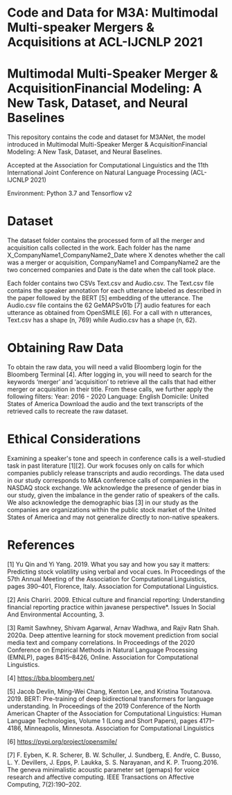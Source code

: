 # Code and Data for M3A: Multimodal Multi-speaker Mergers &amp; Acquisitions at ACL-IJCNLP 2021

# Multimodal Multi-Speaker Merger & AcquisitionFinancial Modeling: A New Task, Dataset, and Neural Baselines

This repository contains the code and dataset for M3ANet, the model introduced in Multimodal Multi-Speaker Merger & AcquisitionFinancial Modeling: A New Task, Dataset, and Neural Baselines.

Accepted at the Association for Computational Linguistics and the 11th International Joint Conference on Natural Language Processing (ACL-IJCNLP 2021)

Environment: Python 3.7 and Tensorflow v2

# Dataset

The dataset folder contains the processed form of all the merger and acquisition calls collected in the work. Each folder has the name X_CompanyName1_CompanyName2_Date where X denotes whether the call was a merger or acquisition, CompanyName1 and CompanyName2 are the two concerned companies and Date is the date when the call took place.

Each folder contains two CSVs Text.csv and Audio.csv. The Text.csv file contains the speaker annotation for each utterance labeled as described in the paper followed by the BERT [5] embedding of the utterance. The Audio.csv file contains the 62 GeMAPSv01b [7] audio features for each utterance as obtained from OpenSMILE [6]. For a call with n utterances, Text.csv has a shape (n, 769) while Audio.csv has a shape (n, 62).

# Obtaining Raw Data

To obtain the raw data, you will need a valid Bloomberg login for the Bloomberg Terminal [4]. After logging in, you will need to search for the keywords ‘merger’ and ‘acquisition’ to retrieve all the calls that had either merger or acquisition in their title. From these calls, we further apply the following filters:
Year: 2016 - 2020
Language: English
Domicile: United States of America
Download the audio and the text transcripts of the retrieved calls to recreate the raw dataset.

# Ethical Considerations

Examining a speaker's tone and speech in conference calls is a well-studied task in past literature [1][2]. Our work focuses only on calls for which companies publicly release transcripts and audio recordings. The data used in our study corresponds to M\&A conference calls of companies in the NASDAQ stock exchange. We acknowledge the presence of gender bias in our study, given the imbalance in the gender ratio of speakers of the calls. We also acknowledge the demographic bias [3] in our study as the companies are organizations within the public stock market of the United States of America and may not generalize directly to non-native speakers.

# References

[1] Yu Qin and Yi Yang. 2019. What you say and how you say it matters: Predicting stock volatility using verbal and vocal cues. In Proceedings of the 57th Annual Meeting of the Association for Computational Linguistics, pages 390–401, Florence, Italy. Association for Computational Linguistics.

[2] Anis Chariri. 2009. Ethical culture and financial reporting: Understanding financial reporting practice within javanese perspective*. Issues In Social And Environmental Accounting, 3.

[3] Ramit Sawhney, Shivam Agarwal, Arnav Wadhwa, and Rajiv Ratn Shah. 2020a. Deep attentive learning for stock movement prediction from social media text and company correlations. In Proceedings of the 2020 Conference on Empirical Methods in Natural Language Processing (EMNLP), pages 8415–8426, Online. Association for Computational Linguistics.

[4] https://bba.bloomberg.net/

[5] Jacob Devlin, Ming-Wei Chang, Kenton Lee, and Kristina Toutanova. 2019. BERT: Pre-training of deep bidirectional transformers for language understanding. In Proceedings of the 2019 Conference of the North American Chapter of the Association for Computational Linguistics: Human Language Technologies, Volume 1 (Long and Short Papers), pages 4171–4186, Minneapolis, Minnesota. Association for Computational Linguistics

[6] https://pypi.org/project/opensmile/

[7] F. Eyben, K. R. Scherer, B. W. Schuller, J. Sundberg, E. Andŕe, C. Busso, L. Y. Devillers, J. Epps, P. Laukka, S. S. Narayanan, and K. P. Truong.2016. The geneva minimalistic acoustic parameter set (gemaps) for voice research and affective computing. IEEE Transactions on Affective Computing, 7(2):190–202.

